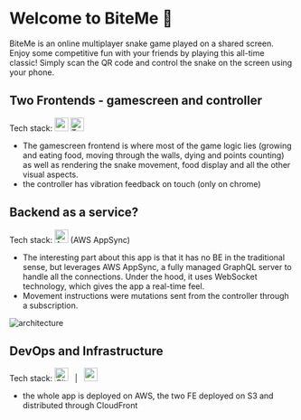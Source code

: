 # Welcome to BiteMe 🐍

BiteMe is an online multiplayer snake game played on a shared screen. Enjoy some competitive fun with your friends by playing this all-time classic! 
Simply scan the QR code and control the snake on the screen using your phone.

## Two Frontends - gamescreen and controller
Tech stack: <img src="https://cdn.jsdelivr.net/gh/devicons/devicon/icons/react/react-original.svg" width="24px" title="react"/> <img src="https://cdn.jsdelivr.net/gh/devicons/devicon/icons/typescript/typescript-original.svg"  width="24px" title="Typescript" /> &nbsp; &nbsp; &nbsp; 
- The gamescreen frontend is where most of the game logic lies (growing and eating food, moving through the walls, dying and points counting) as well as rendering the snake movement, food display and all the other visual aspects.
- the controller has vibration feedback on touch (only on chrome)

## Backend as a service?
Tech stack: <img src="https://encrypted-tbn0.gstatic.com/images?q=tbn:ANd9GcTRQV2FLjhIZLntvJwSJTeqL8u7Ao0rBn56XsYBACF080iHw7JwgTYxC4itT3YrO4qTopI&usqp=CAU" width="24px" title="AppSync"/> (AWS AppSync)
- The interesting part about this app is that it has no BE in the traditional sense, but leverages AWS AppSync, a fully managed GraphQL server to handle all the connections. Under the hood, it uses WebSocket technology, which gives the app a real-time feel. 
- Movement instructions were mutations sent from the controller through a subscription.

![architecture](https://user-images.githubusercontent.com/63497846/211324001-08dc85f4-4637-45da-a397-0fb662c5a682.png)

## DevOps and Infrastructure
Tech stack: <img src="https://archive.org/download/github.com-actions-starter-workflows_-_2020-01-25_22-21-15/cover.jpg" width="24px" title="Github Actions" /> &nbsp; | &nbsp; <img src="https://cdn.jsdelivr.net/gh/devicons/devicon/icons/amazonwebservices/amazonwebservices-original.svg" width="24px" height="24px" title="aws"/> 
- the whole app is deployed on AWS, the two FE deployed on S3 and distributed through CloudFront
